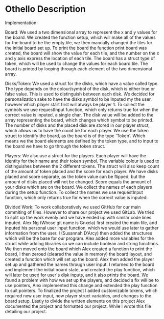 # Othello Description

Implementation:

Board:
We used a two dimensional array to represent the x and y values for the board.
We created the function setup, which will make all of the values for the board to be the empty tile, we then manually changed the tiles for the initial board set up.
To print the board the function print board was created, the board will show the value for each tile, and the number on the x and y axis express the location of each tile.
The board has a struct type of token, which will be used to change the values for each board tile. The board is printed by looping through each element of the two dimensional array.  
	

Disks/Token:
We used a struct for the disks, which have a value called type. The type depends on the colour/symbol of the disk, which is either true or false value.  This is used to distinguish between each disk. 
We decided for personalization sake to have the disks symbol to be inputed my the user, however which player start first will always be player 1.  To collect the symbols we use requestInput function, which only returns true for when the correct value is inputed, a single char.
The disk value will be added to the array representing the board, which changes which symbol to be printed. The number of disks and the placed disk are stored in our player struct, which allows us to have the count be for each player.
We use the token struct to identify the board, as the board is of the type 'Token'. Which means we the board elements are defined by the token type, and to input to the board we have to go through the token struct.

Players:
We also use a struct for the players. Each player will have the identity for their name and their token symbol.
The variable colour is used to distinguishes between the 2 different tokens. The struct will also keep count of the amount of token placed and the score for each player.
We have disks placed and score separate, as the token value can be flipped, but the amount of disks placed will not be changed. Score equals the amount of your disks which are on the board.
We collect the names of each players during the setup function. To collect the names we use requestInput function, which only returns true for when the correct value is inputed.


Divided Work:
To work collaboratively we used GitHub for our main commiting of files. However to share our project we used GitLab.
We tried to split up the work evenly and we have ended up with similar code lines inputed. Alex Ng (Whose git name is Gnxela) first created the main file, and inputed his personal user input function, which we would use later to gather information from the user.
I (Susannah D'Arcy) then added the structures which will be the base for our program. Alex added more variables for the struct while adding libraries so we can include boolean and string functions.
We then moved onto the board which Alex created a function to print the board, I then zeroed (cleared the value in memory) the board layout, and created a function which will set up the board.
Alex then added the player set up and gathered the names through user input. I returned to the board and implement the initial board state, and created the play function, which will later be used for user's disk inputs, and it also prints the board.
We found a problem with how we set up the players, and decided a fix will be to use pointers, Alex implemented this change and extended the play function to suit pointers.
To finalized the project I added customizable tokens, which required new user input, new player struct variables, and changes to the board setup.
Lastly to divide the written elements on this project Alex documented the project and formatted our project. While I wrote this file detailing our project.
